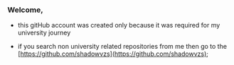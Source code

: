 ### Welcome,

 - this gitHub account was created only because it was required for my university journey
   
 - if you search non university related repositories from me then go to the [https://github.com/shadowvzs](https://github.com/shadowvzs);
